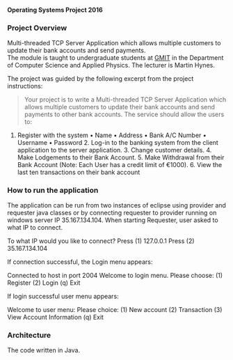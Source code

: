 #### Operating Systems Project 2016

### Project Overview
Multi-threaded TCP Server Application which allows multiple	customers to update	their bank accounts	and	send payments.	
The module is taught to undergraduate students at [GMIT](http://www.gmit.ie) in the Department of Computer Science and Applied Physics.
The lecturer is Martin Hynes.

The project was guided by the following excerpt from the project instructions:
>Your	project	is	to	write	a	Multi-threaded	TCP	Server	Application	which	allows	multiple	customers	to	update	their	bank	accounts	and	send	payments	to	other	bank	accounts.	The	service	should	allow	the	users	to:	
1. Register	with	the	system		• Name	• Address	• Bank	A/C	Number	• Username		• Password	2. Log-in	to	the	banking	system	from	the	client	application	to	the	server	application.	3. Change	customer	details.	4. Make	Lodgements	to	their	Bank	Account.	5. Make	Withdrawal	from	their	Bank	Account	(Note:	Each	User	has	a	credit	limit	of	€1000).	6. View	the	last	ten	transactions	on	their	bank	account


### How to run the application
The application can be run from two instances of eclipse using provider and requester java classes or by connecting requester to provider running on windows server IP 35.167.134.104.
When starting Requester, user asked to what IP to connect.

To what IP would you like to connect? 
Press (1) 127.0.0.1 
Press (2) 35.167.134.104

If connection successful, the Login menu appears:

Connected to host in port 2004
Welcome to login menu.
Please choose: 
(1) Register 
(2) Login
(q) Exit

If login successful user menu appears:

Welcome to user menu:
Please choice: 
(1) New account 
(2) Transaction
(3) View Account Information
(q) Exit


### Architecture
The	code written in Java.

